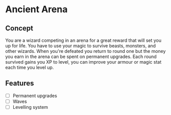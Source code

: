 # Ancient Arena

## Concept

You are a wizard competing in an arena for a great reward that will set you up for life. You have to use your magic to survive beasts, monsters, and other wizards. When you're defeated you return to round one but the money you earn in the arena can be spent on permanent upgrades. Each round survived gains you XP to level, you can improve your armour or magic stat each time you level up.

## Features

- [ ] Permanent upgrades
- [ ] Waves
- [ ] Levelling system
